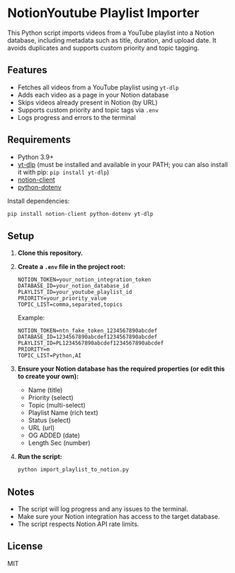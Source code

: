 # NotionYoutube Playlist Importer

This Python script imports videos from a YouTube playlist into a Notion database, including metadata such as title, duration, and upload date. It avoids duplicates and supports custom priority and topic tagging.

## Features

-   Fetches all videos from a YouTube playlist using `yt-dlp`
-   Adds each video as a page in your Notion database
-   Skips videos already present in Notion (by URL)
-   Supports custom priority and topic tags via `.env`
-   Logs progress and errors to the terminal

## Requirements

-   Python 3.9+
-   [yt-dlp](https://github.com/yt-dlp/yt-dlp) (must be installed and available in your PATH; you can also install it with pip: `pip install yt-dlp`)
-   [notion-client](https://github.com/ramnes/notion-sdk-py)
-   [python-dotenv](https://pypi.org/project/python-dotenv/)

Install dependencies:

```sh
pip install notion-client python-dotenv yt-dlp
```

## Setup

1. **Clone this repository.**

2. **Create a `.env` file in the project root:**

    ```
    NOTION_TOKEN=your_notion_integration_token
    DATABASE_ID=your_notion_database_id
    PLAYLIST_ID=your_youtube_playlist_id
    PRIORITY=your_priority_value
    TOPIC_LIST=comma,separated,topics
    ```

    Example:

    ```
    NOTION_TOKEN=ntn_fake_token_1234567890abcdef
    DATABASE_ID=1234567890abcdef1234567890abcdef
    PLAYLIST_ID=PL1234567890abcdef1234567890abcdef
    PRIORITY=m
    TOPIC_LIST=Python,AI
    ```

3. **Ensure your Notion database has the required properties (or edit this to create your own):**

    - Name (title)
    - Priority (select)
    - Topic (multi-select)
    - Playlist Name (rich text)
    - Status (select)
    - URL (url)
    - OG ADDED (date)
    - Length Sec (number)

4. **Run the script:**
    ```sh
    python import_playlist_to_notion.py
    ```

## Notes

-   The script will log progress and any issues to the terminal.
-   Make sure your Notion integration has access to the target database.
-   The script respects Notion API rate limits.

## License

MIT
